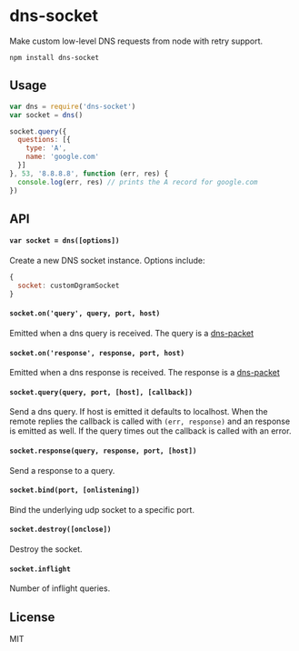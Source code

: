 # dns-socket

Make custom low-level DNS requests from node with retry support.

```
npm install dns-socket
```

## Usage

``` js
var dns = require('dns-socket')
var socket = dns()

socket.query({
  questions: [{
    type: 'A',
    name: 'google.com'
  }]
}, 53, '8.8.8.8', function (err, res) {
  console.log(err, res) // prints the A record for google.com
})
```

## API

#### `var socket = dns([options])`

Create a new DNS socket instance. Options include:

``` js
{
  socket: customDgramSocket
}
```

#### `socket.on('query', query, port, host)`

Emitted when a dns query is received. The query is a [dns-packet](https://github.com/mafintosh/dns-packet)

#### `socket.on('response', response, port, host)`

Emitted when a dns response is received. The response is a [dns-packet](https://github.com/mafintosh/dns-packet)

#### `socket.query(query, port, [host], [callback])`

Send a dns query. If host is emitted it defaults to localhost. When the remote replies the callback is called with `(err, response)` and an response is emitted as well. If the query times out the callback is called with an error.

#### `socket.response(query, response, port, [host])`

Send a response to a query.

#### `socket.bind(port, [onlistening])`

Bind the underlying udp socket to a specific port.

#### `socket.destroy([onclose])`

Destroy the socket.

#### `socket.inflight`

Number of inflight queries.

## License

MIT
